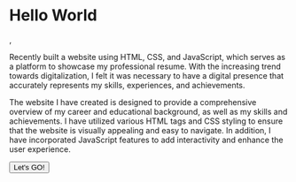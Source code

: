 <h1>Hello World</h1>,

<p1>Recently built a website using HTML, CSS, and JavaScript, which serves as a platform to showcase my professional resume. With the increasing trend towards digitalization, I felt it was necessary to have a digital presence that accurately represents my skills, experiences, and achievements.</p1>

<p2>The website I have created is designed to provide a comprehensive overview of my career and educational background, as well as my skills and achievements. I have utilized various HTML tags and CSS styling to ensure that the website is visually appealing and easy to navigate. In addition, I have incorporated JavaScript features to add interactivity and enhance the user experience.</p2>

<div class="btns">
        <button type="submit"><a href="home.html" style="text-decoration: none; color: black;">Let's GO!</a></button>
    </div> 
